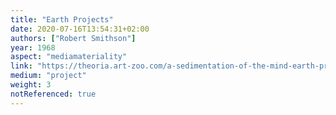 ```yaml
---
title: "Earth Projects"
date: 2020-07-16T13:54:31+02:00
authors: ["Robert Smithson"]
year: 1968
aspect: "mediamateriality"
link: "https://theoria.art-zoo.com/a-sedimentation-of-the-mind-earth-projects-robert-smithson/"
medium: "project"
weight: 3
notReferenced: true
---
```

